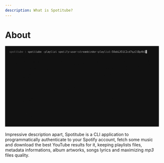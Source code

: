 ```yaml
---
description: What is Spotitube?
---
```


# About

![](../../.gitbook/assets/sample.gif)

Impressive description apart, Spotitube is a CLI application to programmatically authenticate to your Spotify account, fetch some music and download the best YouTube results for it, keeping playlists files, metadata informations, album artworks, songs lyrics and maximizing _mp3_ files quality.

